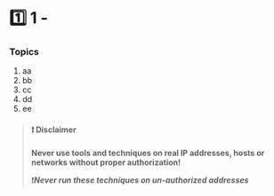 # 1️⃣ ​1 -

### Topics

1. aa
2. bb
3. cc
4. dd
5. ee

> #### ❗ Disclaimer
>
> **Never use tools and techniques on real IP addresses, hosts or networks without proper     authorization!**
>
> ❗_**Never run these techniques on un-authorized addresses**_
